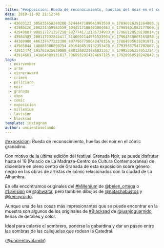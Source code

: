 ```yaml
---
title: "#exposicion: Rueda de reconocimiento, huellas del noir en el cómic granadino"
date: 2018-11-02 21:12:46
media: 
  - 43603122_305835650240200_5244447189641993590_n_17896926391264888.jpg
  - 43986126_208231459983559_1044517188493004683_n_17965861882177869.jpg
  - 42949607_988517171357258_6827741712185734993_n_17968128520190014.jpg
  - 43984305_280117232844411_3146692144551523904_n_17964548665163858.jpg
  - 44389980_466337477222308_8077967750042478156_n_17864995639291071.jpg
  - 43985044_140883586890254_4919464519182353438_n_17935637947202667.jpg
  - 43913474_191703935039080_6881260221786023367_n_17995396357053254.jpg
  - 43914661_141664500131817_7069932924374697185_n_17920958518242842.jpg
tags: 
  - noirvember
  - arte
  - eisneraward
  - crimen
  - policiaco
  - noir
  - granada
  - expo
  - comic
  - exposicion
  - millenium
  - lavision
  - blacksad
template: instagram
author: uncientovolando
---
```


[#exposicion](/tags/exposicion): Rueda de reconocimiento, huellas del noir en el cómic granadino.

Con motivo de la última edición del festival Granada Noir, se puede disfrutar hasta el 16 (Palacio de La Madraza-Centro de Cultura Contemporánea) de diciembre en pleno centro de Granada de esta exposición sobre género negro en las obras de artistas de cómic relacionados con la ciudad de La Alhambra.

En ella encontramos originales del [#Millenium](/tags/millenium) de [@belen_ortega](https://instagram.com/belen_ortega) o [#LaVision](/tags/lavision) de [@ghwalta](https://instagram.com/ghwalta), pero también dibujos de [@natachabustos](https://instagram.com/natachabustos) y [@kennyruido](https://instagram.com/kennyruido).

Aunque una de las cosas más impresionantes que se puede encontrar en la muestra son algunos de los originales de [#Blacksad](/tags/blacksad) de [@juanjoguarnido](https://instagram.com/juanjoguarnido), llenas de detalles y color.

Ideal para calarse el sombrero, ponerse la gabardina y dar un paseo entre las sombras de las callejuelas que rodean la Catedral.

([@uncientovolando](https://instagram.com/uncientovolando))
